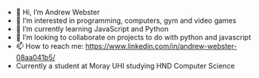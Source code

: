 - 👋 Hi, I’m Andrew Webster
- 👀 I’m interested in programming, computers, gym and video games
- 🌱 I’m currently learning JavaScript and Python
- 💞️ I’m looking to collaborate on projects to do with python and javascript
- 📫 How to reach me: https://www.linkedin.com/in/andrew-webster-08aa041b5/
- Currently a student at Moray UHI studying HND Computer Science

<!---
AndyCode2022/AndyCode2022 is a ✨ special ✨ repository because its `README.md` (this file) appears on your GitHub profile.
You can click the Preview link to take a look at your changes.
--->
